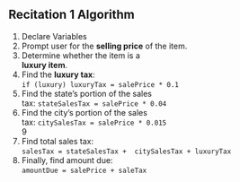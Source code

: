 ## Recitation 1 Algorithm
1. Declare Variables
2. Prompt user for the **selling price** of the item. 
3.  Determine whether the item is a  
**luxury item**.  
4.  Find the **luxury tax**:  
`if (luxury) luxuryTax = salePrice * 0.1  `
5.  Find the state’s portion of the sales  
tax: `stateSalesTax = salePrice * 0.04  `
6.  Find the city’s portion of the sales  
tax: `citySalesTax = salePrice * 0.015`  
9  
7.  Find total sales tax:  
`salesTax = stateSalesTax +  citySalesTax + luxuryTax  `
8.  Finally, find amount due:  
`amountDue = salePrice + saleTax`